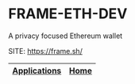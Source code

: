 # FRAME-ETH-DEV
 
 A privacy focused Ethereum wallet
 
 SITE: https://frame.sh/

 | [Applications](https://portable-linux-apps.github.io/apps.html) | [Home](https://portable-linux-apps.github.io)
 | --- | --- |
